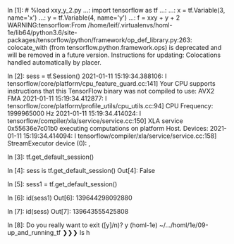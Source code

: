 In [1]: # %load xxy_y_2.py
   ...: import tensorflow as tf
   ...:
   ...: x = tf.Variable(3, name='x')
   ...: y = tf.Variable(4, name='y')
   ...: f = x*x*y + y + 2
WARNING:tensorflow:From /home/leif/.virtualenvs/homl-1e/lib64/python3.6/site-packages/tensorflow/python/framework/op_def_library.py:263: colocate_with (from tensorflow.python.framework.ops) is deprecated and will be removed in a future version.
Instructions for updating:
Colocations handled automatically by placer.

In [2]: sess = tf.Session()
2021-01-11 15:19:34.388106: I tensorflow/core/platform/cpu_feature_guard.cc:141] Your CPU supports instructions that this TensorFlow binary was not compiled to use: AVX2 FMA
2021-01-11 15:19:34.412877: I tensorflow/core/platform/profile_utils/cpu_utils.cc:94] CPU Frequency: 1999965000 Hz
2021-01-11 15:19:34.414024: I tensorflow/compiler/xla/service/service.cc:150] XLA service 0x55636e7c01b0 executing computations on platform Host. Devices:
2021-01-11 15:19:34.414094: I tensorflow/compiler/xla/service/service.cc:158]   StreamExecutor device (0): <undefined>, <undefined>

In [3]: tf.get_default_session()

In [4]: sess is tf.get_default_session()
Out[4]: False

In [5]: sess1 =  tf.get_default_session()

In [6]: id(sess1)
Out[6]: 139644298092880

In [7]: id(sess)
Out[7]: 139643555425808

In [8]:
Do you really want to exit ([y]/n)? y
(homl-1e) ~/.../homl/1e/09-up_and_running_tf ❯❯❯ ls
h
